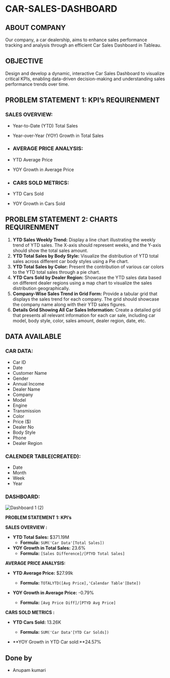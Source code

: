 # CAR-SALES-DASHBOARD

## ABOUT COMPANY
Our company, a car dealership, aims to enhance sales performance tracking and analysis through an efficient Car Sales Dashboard in Tableau.

## OBJECTIVE
Design and develop a dynamic, interactive Car Sales Dashboard to visualize critical KPIs, enabling data-driven decision-making and understanding sales performance trends over time.

## PROBLEM STATEMENT 1: KPI’s  REQUIRENMENT
### SALES OVERVIEW: 
- Year-to-Date (YTD) Total Sales
- Year-over-Year (YOY) Growth in Total Sales


- ### AVERAGE PRICE ANALYSIS:
- YTD Average Price
- YOY Growth in Average Price
  

- ### CARS SOLD METRICS:
- YTD Cars Sold
- YOY Growth in Cars Sold


## PROBLEM STATEMENT 2: CHARTS REQUIRENMENT
1. **YTD Sales Weekly Trend:** Display a line chart illustrating the weekly trend of YTD sales. The X-axis should represent weeks, and the Y-axis should show the total sales amount.
2. **YTD Total Sales by Body Style:** Visualize the distribution of YTD total sales across different car body styles using a Pie chart.
3. **YTD Total Sales by Color:** Present the contribution of various car colors to the YTD total sales through a pie chart.
4. **YTD Cars Sold by Dealer Region:** Showcase the YTD sales data based on different dealer regions using a map chart to visualize the sales distribution geographically.
5. **Company-Wise Sales Trend in Grid Form:** Provide a tabular grid that displays the sales trend for each company. The grid should showcase the company name along with their YTD sales figures.
6. **Details Grid Showing All Car Sales Information:** Create a detailed grid that presents all relevant information for each car sale, including car model, body style, color, sales amount, dealer region, date, etc.

## DATA AVAILABLE
### CAR DATA:
- Car ID
- Date
- Customer Name
- Gender
- Annual Income
- Dealer Name
- Company
- Model
- Engine
- Transmission
- Color
- Price ($)
- Dealer No
- Body Style
- Phone
- Dealer Region


###  CALENDER TABLE(CREATED): 
- Date
- Month
- Week
- Year

 ###  DASHBOARD:
   
![Dashboard 1 (2)](https://github.com/AnupamkumariAkr/Car-Sales-Dashboard/assets/157566167/fdd317c4-e987-45e6-81d0-96a5ec380785)


**PROBLEM STATEMENT 1: KPI’s**

**SALES OVERVIEW :**
- **YTD Total Sales:** $371.19M
    - **Formula:** `SUM('Car Data'[Total Sales])`
- **YOY Growth in Total Sales:** 23.6%
    - **Formula:** `[Sales Difference]/[PTYD Total Sales]`


**AVERAGE PRICE ANALYSIS:**
- **YTD Average Price:** $27.99k
    - **Formula:** `TOTALYTD([Avg Price],'Calendar Table'[Date])`

- **YOY Growth in Average Price:** -0.79%
    - **Formula:** `[Avg Price Diff]/[PTYD Avg Price]`



**CARS SOLD METRICS :**
- **YTD Cars Sold:** 13.26K
    - **Formula:** `SUM('Car Data'[YTD Car Solds])`

- **YOY Growth in YTD Car sold:**24.57%




 ## Done by
   - Anupam kumari
